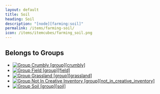 ```yaml
---
layout: default
title: Soil
heading: Soil
description: "[node][farming:soil]"
permalink: /items/farming-soil/
icon: /items/itemcubes/farming_soil.png
---
```



## Belongs to Groups

<ul class="list-items">
    <li><a href="{{site.baseurl}}/items/group-crumbly/"><img src="{{site.baseurl}}/assets/img/items/group.png" data-toggle="tooltip" title="Group Crumbly [group][crumbly]"></a></li>
    <li><a href="{{site.baseurl}}/items/group-field/"><img src="{{site.baseurl}}/assets/img/items/group.png" data-toggle="tooltip" title="Group Field [group][field]"></a></li>
    <li><a href="{{site.baseurl}}/items/group-grassland/"><img src="{{site.baseurl}}/assets/img/items/group.png" data-toggle="tooltip" title="Group Grassland [group][grassland]"></a></li>
    <li><a href="{{site.baseurl}}/items/group-not-in-creative-inventory/"><img src="{{site.baseurl}}/assets/img/items/group.png" data-toggle="tooltip" title="Group Not In Creative Inventory [group][not_in_creative_inventory]"></a></li>
    <li><a href="{{site.baseurl}}/items/group-soil/"><img src="{{site.baseurl}}/assets/img/items/group.png" data-toggle="tooltip" title="Group Soil [group][soil]"></a></li>
</ul>
